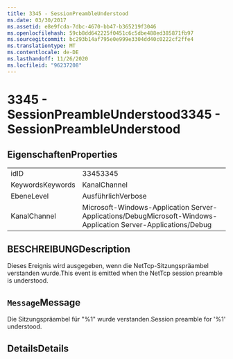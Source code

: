 ```yaml
---
title: 3345 - SessionPreambleUnderstood
ms.date: 03/30/2017
ms.assetid: e8e9fcda-7dbc-4670-bb47-b365219f3046
ms.openlocfilehash: 59cb8dd642225f0451c6c5dbe488ed385871fb97
ms.sourcegitcommit: bc293b14af795e0e999e3304dd40c0222cf2ffe4
ms.translationtype: MT
ms.contentlocale: de-DE
ms.lasthandoff: 11/26/2020
ms.locfileid: "96237208"
---
```

# <a name="3345---sessionpreambleunderstood"></a><span data-ttu-id="151f5-102">3345 - SessionPreambleUnderstood</span><span class="sxs-lookup"><span data-stu-id="151f5-102">3345 - SessionPreambleUnderstood</span></span>

## <a name="properties"></a><span data-ttu-id="151f5-103">Eigenschaften</span><span class="sxs-lookup"><span data-stu-id="151f5-103">Properties</span></span>  
  
|||  
|-|-|  
|<span data-ttu-id="151f5-104">id</span><span class="sxs-lookup"><span data-stu-id="151f5-104">ID</span></span>|<span data-ttu-id="151f5-105">3345</span><span class="sxs-lookup"><span data-stu-id="151f5-105">3345</span></span>|  
|<span data-ttu-id="151f5-106">Keywords</span><span class="sxs-lookup"><span data-stu-id="151f5-106">Keywords</span></span>|<span data-ttu-id="151f5-107">Kanal</span><span class="sxs-lookup"><span data-stu-id="151f5-107">Channel</span></span>|  
|<span data-ttu-id="151f5-108">Ebene</span><span class="sxs-lookup"><span data-stu-id="151f5-108">Level</span></span>|<span data-ttu-id="151f5-109">Ausführlich</span><span class="sxs-lookup"><span data-stu-id="151f5-109">Verbose</span></span>|  
|<span data-ttu-id="151f5-110">Kanal</span><span class="sxs-lookup"><span data-stu-id="151f5-110">Channel</span></span>|<span data-ttu-id="151f5-111">Microsoft-Windows-Application Server-Applications/Debug</span><span class="sxs-lookup"><span data-stu-id="151f5-111">Microsoft-Windows-Application Server-Applications/Debug</span></span>|  
  
## <a name="description"></a><span data-ttu-id="151f5-112">BESCHREIBUNG</span><span class="sxs-lookup"><span data-stu-id="151f5-112">Description</span></span>  

 <span data-ttu-id="151f5-113">Dieses Ereignis wird ausgegeben, wenn die NetTcp-Sitzungspräambel verstanden wurde.</span><span class="sxs-lookup"><span data-stu-id="151f5-113">This event is emitted when the NetTcp session preamble is understood.</span></span>  
  
## <a name="message"></a><span data-ttu-id="151f5-114">`Message`</span><span class="sxs-lookup"><span data-stu-id="151f5-114">Message</span></span>  

 <span data-ttu-id="151f5-115">Die Sitzungspräambel für "%1" wurde verstanden.</span><span class="sxs-lookup"><span data-stu-id="151f5-115">Session preamble for '%1' understood.</span></span>  
  
## <a name="details"></a><span data-ttu-id="151f5-116">Details</span><span class="sxs-lookup"><span data-stu-id="151f5-116">Details</span></span>
